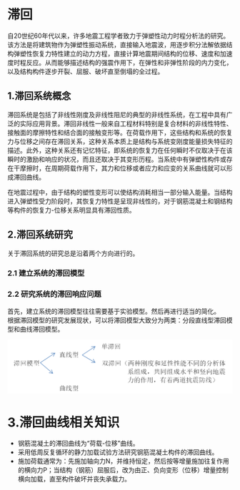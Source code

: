 # 滞回

自20世纪60年代以来，许多地震工程学者致力于弹塑性动力时程分析法的研究。该方法是将建筑物作为弹塑性振动系统，直接输入地震波，用逐步积分法解依据结构弹塑性恢复力特性建立的动力方程，直接计算地震期间结构的位移、速度和加速度时程反应。从而能够描述结构的强震作用下，在弹性和非弹性阶段的内力变化，以及结构构件逐步开裂、屈服、破坏直至倒塌的全过程。

## 1.滞回系统概念

滞回系统是包括了非线性刚度及非线性阻尼的典型的非线性系统，在工程中具有广泛的实际应用背景。滞回非线性一般来自工程材料特别是复合材料的非线性特性、接触面的摩擦特性和结合面的接触变形等。在荷载作用下，这些结构和系统的恢复力与位移之间存在滞回关系，这种关系本质上是结构与系统变刚度能量损失特征的描述。此外，这种关系还有记忆特征，即系统的恢复力在任何瞬时不仅取决于在该瞬时的激励和响应的状况，而且还取决于其变形历程。当系统中有弹塑性构件或存在干摩擦时，在周期荷载作用下，其力和位移或者应力和应变的关系曲线就可以形成滞回曲线。

在地震过程中，由于结构的塑性变形可以使结构消耗相当一部分输入能量。当结构进入弹塑性受力阶段时，其恢复力特性是呈现非线性的，对于钢筋混凝土和钢结构等构件的恢复力-位移关系明显具有滞回性质。

## 2.滞回系统研究

关于滞回系统的研究总是沿着两个方向进行的。

### 2.1 建立系统的滞回模型

### 2.2 研究系统的滞回响应问题

首先，建立系统的滞回模型往往需要基于实验模型。然后再进行适当的简化。  
根据滞回模型的研究发展现状，可以将滞回模型大致分为两类：分段直线型滞回模型和曲线滞回模型。

<div align="center">
<img src="https://github.com/2068934868/image/blob/ba0e83858213919c21928f2f7a68bc70a8a1dd01/%E6%BB%9E%E5%9B%9E%E6%A8%A1%E5%9E%8B%E5%88%86%E7%B1%BB.png">
</div>

# 3.滞回曲线相关知识
-   钢筋混凝土的滞回曲线为“荷载-位移”曲线。
-   采用低周反复循环的静力加载试验方法研究钢筋混凝土构件的滞回曲线。
-   施加荷载通常为：先施加轴向力N，并维持恒定，然后按等增量施加往复作用的横向力P；当结构（钢筋）屈服后，改为由正、负向变形（位移）增量控制横向加载，直至构件破坏并丧失承载力。

